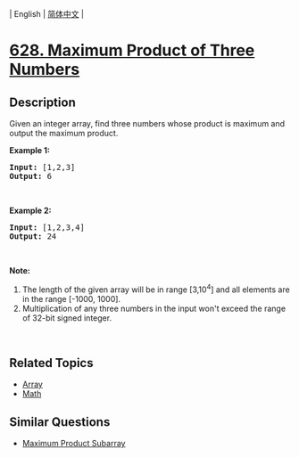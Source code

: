 
| English | [简体中文](README.md) |

# [628. Maximum Product of Three Numbers](https://leetcode-cn.com/problems/maximum-product-of-three-numbers/)

## Description

<p>Given an integer array, find three numbers whose product is maximum and output the maximum product.</p>

<p><b>Example 1:</b></p>

<pre>
<b>Input:</b> [1,2,3]
<b>Output:</b> 6
</pre>

<p>&nbsp;</p>

<p><b>Example 2:</b></p>

<pre>
<b>Input:</b> [1,2,3,4]
<b>Output:</b> 24
</pre>

<p>&nbsp;</p>

<p><b>Note:</b></p>

<ol>
	<li>The length of the given array will be in range [3,10<sup>4</sup>] and all elements are in the range [-1000, 1000].</li>
	<li>Multiplication of any three numbers in the input won&#39;t exceed the range of 32-bit signed integer.</li>
</ol>

<p>&nbsp;</p>


## Related Topics

- [Array](https://leetcode-cn.com/tag/array)
- [Math](https://leetcode-cn.com/tag/math)

## Similar Questions

- [Maximum Product Subarray](../maximum-product-subarray/README_EN.md)
